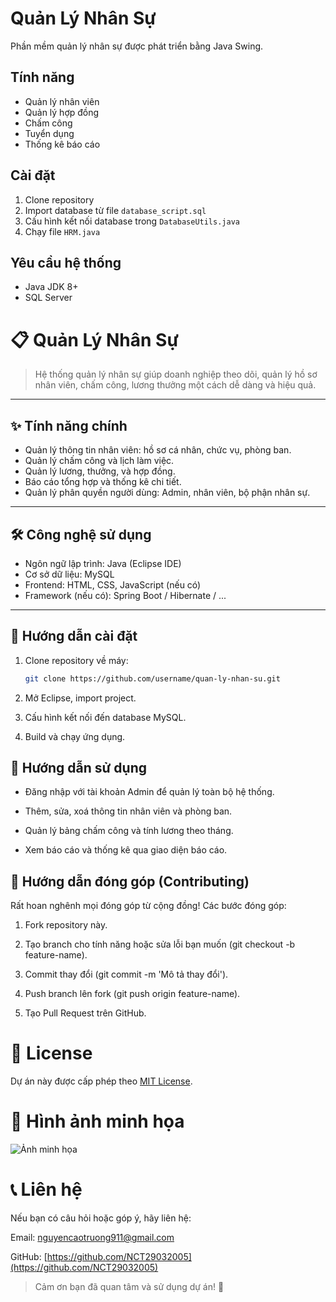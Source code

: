 # Quản Lý Nhân Sự

Phần mềm quản lý nhân sự được phát triển bằng Java Swing.

## Tính năng

- Quản lý nhân viên
- Quản lý hợp đồng
- Chấm công
- Tuyển dụng
- Thống kê báo cáo

## Cài đặt

1. Clone repository
2. Import database từ file `database_script.sql`
3. Cấu hình kết nối database trong `DatabaseUtils.java`
4. Chạy file `HRM.java`

## Yêu cầu hệ thống

- Java JDK 8+
- SQL Server
# 📋 Quản Lý Nhân Sự

> Hệ thống quản lý nhân sự giúp doanh nghiệp theo dõi, quản lý hồ sơ nhân viên, chấm công, lương thưởng một cách dễ dàng và hiệu quả.

---

## ✨ Tính năng chính

- Quản lý thông tin nhân viên: hồ sơ cá nhân, chức vụ, phòng ban.  
- Quản lý chấm công và lịch làm việc.  
- Quản lý lương, thưởng, và hợp đồng.  
- Báo cáo tổng hợp và thống kê chi tiết.  
- Quản lý phân quyền người dùng: Admin, nhân viên, bộ phận nhân sự.  

---

## 🛠 Công nghệ sử dụng

- Ngôn ngữ lập trình: Java (Eclipse IDE)  
- Cơ sở dữ liệu: MySQL  
- Frontend: HTML, CSS, JavaScript (nếu có)  
- Framework (nếu có): Spring Boot / Hibernate / ...  

---

## 🚀 Hướng dẫn cài đặt

1. Clone repository về máy:  
   ```bash
   git clone https://github.com/username/quan-ly-nhan-su.git
2. Mở Eclipse, import project.

3. Cấu hình kết nối đến database MySQL.

4. Build và chạy ứng dụng.
## 🎯 Hướng dẫn sử dụng
* Đăng nhập với tài khoản Admin để quản lý toàn bộ hệ thống.

* Thêm, sửa, xoá thông tin nhân viên và phòng ban.

* Quản lý bảng chấm công và tính lương theo tháng.

* Xem báo cáo và thống kê qua giao diện báo cáo.
## 🤝 Hướng dẫn đóng góp (Contributing)
Rất hoan nghênh mọi đóng góp từ cộng đồng!
Các bước đóng góp:

1. Fork repository này.

2. Tạo branch cho tính năng hoặc sửa lỗi bạn muốn (git checkout -b feature-name).

3. Commit thay đổi (git commit -m 'Mô tả thay đổi').

4. Push branch lên fork (git push origin feature-name).

5. Tạo Pull Request trên GitHub.
# 📄 License
Dự án này được cấp phép theo [MIT License](LICENSE).

# 📸 Hình ảnh minh họa
![Ảnh minh họa](file:///C:/Users/FPT/OneDrive/M%C3%A1y%20t%C3%ADnh/Code/QuanLyNhanSu/img/Welcome.png)
# 📞 Liên hệ
Nếu bạn có câu hỏi hoặc góp ý, hãy liên hệ:

Email: nguyencaotruong911@gmail.com

GitHub: [https://github.com/NCT29032005](https://github.com/NCT29032005)

> Cảm ơn bạn đã quan tâm và sử dụng dự án! 🚀

